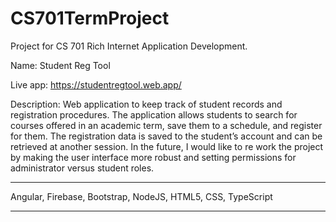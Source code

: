 # CS701TermProject

Project for CS 701 Rich Internet Application Development. 

Name: Student Reg Tool

Live app: https://studentregtool.web.app/

Description: Web application to keep track of student records and registration procedures. The application allows students to search for courses offered in an academic term, save them to a schedule, and register for them. The registration data is saved to the student’s account and can be retrieved at another session. In the future, I would like to re work the project by making the user interface more robust and setting permissions for administrator versus student roles.

***
Angular, 
Firebase, 
Bootstrap, 
NodeJS, 
HTML5, 
CSS, 
TypeScript
***

